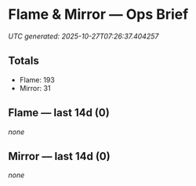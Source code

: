 # Flame & Mirror — Ops Brief
_UTC generated: 2025-10-27T07:26:37.404257_

## Totals
- Flame:  193
- Mirror: 31

## Flame — last 14d (0)
_none_

## Mirror — last 14d (0)
_none_
